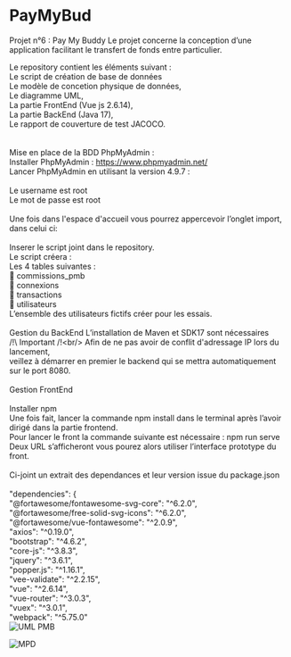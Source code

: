 # PayMyBud
Projet n°6 : Pay My Buddy
Le projet concerne la conception d’une application facilitant le transfert de fonds entre particulier. <br/>

Le repository contient les éléments suivant : <br/>
Le script de création de base de données <br/>
Le modèle de concetion physique de données,<br/>
Le diagramme UML,<br/>
La partie FrontEnd (Vue js 2.6.14),<br/>
La partie BackEnd (Java 17),<br/>
Le rapport de couverture de test JACOCO.<br/>
<br/>
<br/>
Mise en place de la BDD PhpMyAdmin :<br/>
Installer PhpMyAdmin : https://www.phpmyadmin.net/<br/>
Lancer PhpMyAdmin en utilisant la version 4.9.7 :<br/>
 <br/>
Le username est root<br/>
Le mot de passe est root <br/>
<br/>
Une fois dans l'espace d'accueil vous pourrez appercevoir l’onglet import, dans celui ci: <br/>
 <br/>
Inserer le script joint dans le repository.<br/>
Le script créera :<br/>
Les 4 tables suivantes :<br/>
	commissions_pmb<br/>
	connexions<br/>
	transactions<br/>
	utilisateurs<br/>
L’ensemble des utilisateurs fictifs créer pour les essais.<br/>
<br/>
Gestion du BackEnd 
L’installation de Maven et SDK17 sont nécessaires<br/>
/!\ Important /!\<br/>
Afin de ne pas avoir de conflit d'adressage IP lors du lancement,<br/> 
veillez à démarrer en premier le backend qui se mettra automatiquement sur le port 8080.<br/>
<br/>
Gestion FrontEnd<br/>
<br/>
Installer npm<br/> 
Une fois fait, lancer la commande npm install dans le terminal après l’avoir dirigé dans la partie frontend.<br/>
Pour lancer le front la commande suivante est nécessaire : npm run serve<br/>
Deux URL s’afficheront vous pourez alors utiliser l’interface prototype du front.<br/>
<br/>
Ci-joint un extrait des dependances et leur version issue du package.json<br/>
<br/>
"dependencies": {<br/>
    "@fortawesome/fontawesome-svg-core": "^6.2.0",<br/>
    "@fortawesome/free-solid-svg-icons": "^6.2.0",<br/>
    "@fortawesome/vue-fontawesome": "^2.0.9",<br/>
    "axios": "^0.19.0",<br/>
    "bootstrap": "^4.6.2",<br/>
    "core-js": "^3.8.3",<br/>
    "jquery": "^3.6.1",<br/>
    "popper.js": "^1.16.1",<br/>
    "vee-validate": "^2.2.15",<br/>
    "vue": "^2.6.14",<br/>
    "vue-router": "^3.0.3",<br/>
    "vuex": "^3.0.1",<br/>
    "webpack": "^5.75.0"<br/>
![UML PMB](https://user-images.githubusercontent.com/84840316/203286466-825c2dd8-eaa7-41ff-bbf9-fd172434689b.jpg)

![MPD](https://user-images.githubusercontent.com/84840316/203287723-c4dfe729-f926-4f31-af94-4ad26ef1aee8.png)
